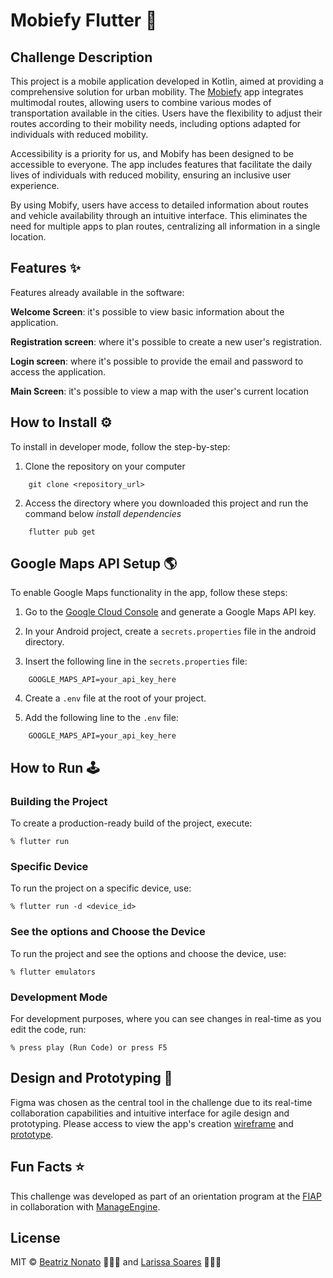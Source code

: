 # Mobiefy Flutter 🛵

## Challenge Description
This project is a mobile application developed in Kotlin, aimed at providing a comprehensive solution for urban mobility. The [Mobiefy](https://mobiefy.netlify.app) app integrates multimodal routes, allowing users to combine various modes of transportation available in the cities. Users have the 
flexibility to adjust their routes according to their mobility needs, including options adapted for individuals with reduced mobility.

Accessibility is a priority for us, and Mobify has been designed to be accessible to everyone. The app includes features that facilitate the daily lives of individuals with reduced mobility, ensuring an inclusive user experience.

By using Mobify, users have access to detailed information about routes and vehicle availability through an intuitive interface. This eliminates the need for multiple apps to plan routes, centralizing all information in a single location.

## Features ✨
Features already available in the software:

**Welcome Screen**: it's possible to view basic information about the application.

**Registration screen**: where it's possible to create a new user's registration.

**Login screen**: where it's possible to provide the email and password to access the application.

**Main Screen**: it's possible to view a map with the user's current location


<!-- ## Pre Requirements ‼️ -->


## How to Install ⚙️

To install in developer mode, follow the step-by-step:

1. Clone the repository on your computer
```
    git clone <repository_url>
```

2. Access the directory where you downloaded this project and run the command below *install dependencies*
```
    flutter pub get
```

<!-- ## Firebase Setup 🖥 -->

## Google Maps API Setup 🌎
To enable Google Maps functionality in the app, follow these steps:

1. Go to the [Google Cloud Console](https://console.cloud.google.com/) and generate a Google Maps API key.

2. In your Android project, create a ```secrets.properties``` file in the android directory.

3. Insert the following line in the ```secrets.properties``` file:
```
    GOOGLE_MAPS_API=your_api_key_here
```
4. Create a ```.env``` file at the root of your project.

5. Add the following line to the ```.env``` file:
```
    GOOGLE_MAPS_API=your_api_key_here
```

## How to Run 🕹

### Building the Project
To create a production-ready build of the project, execute:
```
% flutter run
```

### Specific Device
To run the project on a specific device, use:
```
% flutter run -d <device_id>
```

### See the options and Choose the Device
To run the project and see the options and choose the device, use:
```
% flutter emulators
```

### Development Mode
For development purposes, where you can see changes in real-time as you edit the code, run:
```
% press play (Run Code) or press F5
```


## Design and Prototyping 🎨

Figma was chosen as the central tool in the challenge due to its real-time collaboration capabilities and intuitive interface for agile design and prototyping. Please access to view the app's creation [wireframe](https://www.figma.com/design/4Fj5dHkzcDBgtPvTKKAY0E/MaaS-App?node-id=2116-2025&t=dKvGq7BpwUmAtEh6-1) and [prototype](https://www.figma.com/design/4Fj5dHkzcDBgtPvTKKAY0E/MaaS-App?node-id=2116-2025&t=dKvGq7BpwUmAtEh6-1).


## Fun Facts ⭐

This challenge was developed as part of an orientation program at the [FIAP](https://www.fiap.com.br) in collaboration with [ManageEngine](https://www.manageengine.com).

## License
MIT © [Beatriz Nonato](https://www.linkedin.com/in/beatriznonato/) 👩🏻‍💻 and [Larissa Soares](https://www.linkedin.com/in/larissacsoares/) 👩🏼‍💻